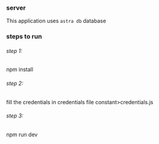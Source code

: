 ### server
This application uses `astra db` database 

### steps to run 
###### step 1:
npm install

###### step 2:
fill the credentials in credentials file 
constant>credentials.js

###### step 3:
npm run dev
